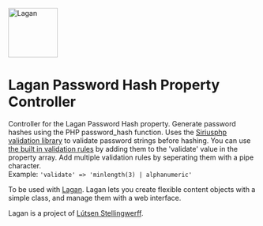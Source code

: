 [<img src="https://cdn.rawgit.com/lutsen/lagan/master/lagan-logo.svg" width="100" alt="Lagan">](https://github.com/lutsen/lagan)

Lagan Password Hash Property Controller
========================================

Controller for the Lagan Password Hash property.
Generate password hashes using the PHP password_hash function.
Uses the [Siriusphp validation library](https://github.com/siriusphp/validation) to validate password strings before hashing. You can use [the built in validation rules](http://www.sirius.ro/php/sirius/validation/validation_rules.html) by adding them to the 'validate' value in the property array. Add multiple validation rules by seperating them with a pipe character.  
Example: `'validate' => 'minlength(3) | alphanumeric'`

To be used with [Lagan](https://github.com/lutsen/lagan). Lagan lets you create flexible content objects with a simple class, and manage them with a web interface.

Lagan is a project of [Lútsen Stellingwerff](http://lutsen.net/).